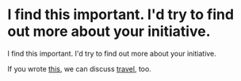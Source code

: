 # I find this important. I'd try to find out more about your initiative.

I find this important. I'd try to find out more about your initiative.

If you wrote [this](https://community.withairbnb.com/t5/Hosting/Airbnb-s-biggest-change-in-a-decade-killed-10-years-of-our-work/m-p/1655067/highlight/true#M374097), we can discuss [travel](https://medium.com/sol-resource-management/travel-aaa08c298a74), too.